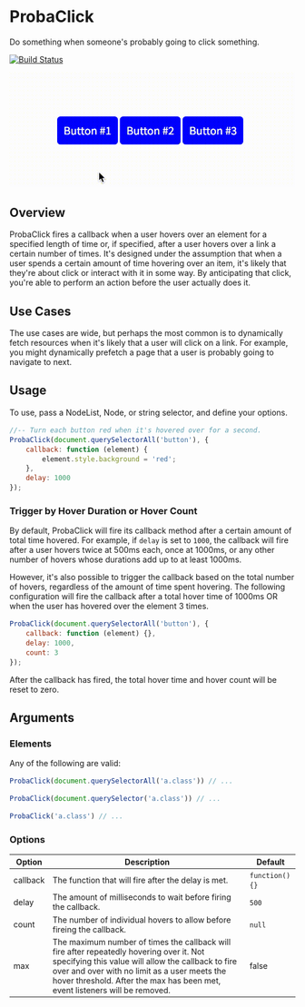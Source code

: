# ProbaClick

Do something when someone's probably going to click something.

[![Build Status](https://travis-ci.org/alexmacarthur/probaclick.svg?branch=master)](https://travis-ci.org/alexmacarthur/probaclick)

![ProbaClick Example](probaclick-example.gif "ProbaClick Example")

## Overview

ProbaClick fires a callback when a user hovers over an element for a specified length of time or, if specified, after a user hovers over a link a certain number of times. It's designed under the assumption that when a user spends a certain amount of time hovering over an item, it's likely that they're about click or interact with it in some way. By anticipating that click, you're able to perform an action before the user actually does it.

## Use Cases

The use cases are wide, but perhaps the most common is to dynamically fetch resources when it's likely that a user will click on a link. For example, you might dynamically prefetch a page that a user is probably going to navigate to next.

## Usage

To use, pass a NodeList, Node, or string selector, and define your options.

```js
//-- Turn each button red when it's hovered over for a second.
ProbaClick(document.querySelectorAll('button'), {
    callback: function (element) {
        element.style.background = 'red';
    }, 
    delay: 1000
});
```

### Trigger by Hover Duration or Hover Count

By default, ProbaClick will fire its callback method after a certain amount of total time hovered. For example, if `delay` is set to `1000`, the callback will fire after a user hovers twice at 500ms each, once at 1000ms, or any other number of hovers whose durations add up to at least 1000ms.

However, it's also possible to trigger the callback based on the total number of hovers, regardless of the amount of time spent hovering. The following configuration will fire the callback after a total hover time of 1000ms OR when the user has hovered over the element 3 times. 

```js
ProbaClick(document.querySelectorAll('button'), {
    callback: function (element) {}, 
    delay: 1000,
    count: 3
});
```

After the callback has fired, the total hover time and hover count will be reset to zero.

## Arguments

### Elements
Any of the following are valid: 

```js
ProbaClick(document.querySelectorAll('a.class')) // ...
```

```js
ProbaClick(document.querySelector('a.class')) // ... 
```

```js
ProbaClick('a.class') // ...
```

### Options

|Option|Description|Default|
|---|---|---|
|callback|The function that will fire after the delay is met.|`function(){}`|
|delay|The amount of milliseconds to wait before firing the callback.|`500`|
|count|The number of individual hovers to allow before fireing the callback.|`null`|
|max|The maximum number of times the callback will fire after repeatedly hovering over it. Not specifying this value will allow the callback to fire over and over with no limit as a user meets the hover threshold. After the max has been met, event listeners will be removed. |false|
